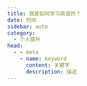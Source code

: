 ```yaml
---
title: 我是如何学习英语的？
date: 时间
sidebar: auto
category: 
  - 个人提升
head:
  - - meta
    - name: keyword
      content: 关键字
      description: 描述
---
```



